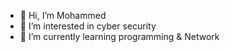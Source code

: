 - 👋 Hi, I’m Mohammed
- 👀 I’m interested in cyber security
- 🌱 I’m currently learning programming & Network


<!---
Metcha0/Metcha0 is a ✨ special ✨ repository because its `README.md` (this file) appears on your GitHub profile.
You can click the Preview link to take a look at your changes.
--->
